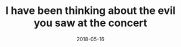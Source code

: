 ---
title: "I have been thinking about the evil you saw at the concert"
date: 2018-05-16
tags:
  - fragment
  - story prompt
---